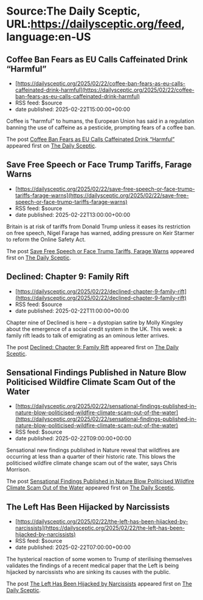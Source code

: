 # Source:The Daily Sceptic, URL:https://dailysceptic.org/feed, language:en-US

## Coffee Ban Fears as EU Calls Caffeinated Drink “Harmful”
 - [https://dailysceptic.org/2025/02/22/coffee-ban-fears-as-eu-calls-caffeinated-drink-harmful](https://dailysceptic.org/2025/02/22/coffee-ban-fears-as-eu-calls-caffeinated-drink-harmful)
 - RSS feed: $source
 - date published: 2025-02-22T15:00:00+00:00

<p>Coffee is "harmful" to humans, the European Union has said in a regulation banning the use of caffeine as a pesticide, prompting fears of a coffee ban.</p>
<p>The post <a href="https://dailysceptic.org/2025/02/22/coffee-ban-fears-as-eu-calls-caffeinated-drink-harmful/">Coffee Ban Fears as EU Calls Caffeinated Drink &#8220;Harmful&#8221;</a> appeared first on <a href="https://dailysceptic.org">The Daily Sceptic</a>.</p>

## Save Free Speech or Face Trump Tariffs, Farage Warns
 - [https://dailysceptic.org/2025/02/22/save-free-speech-or-face-trump-tariffs-farage-warns](https://dailysceptic.org/2025/02/22/save-free-speech-or-face-trump-tariffs-farage-warns)
 - RSS feed: $source
 - date published: 2025-02-22T13:00:00+00:00

<p>Britain is at risk of tariffs from Donald Trump unless it eases its restriction on free speech, Nigel Farage has warned, adding pressure on Keir Starmer to reform the Online Safety Act.</p>
<p>The post <a href="https://dailysceptic.org/2025/02/22/save-free-speech-or-face-trump-tariffs-farage-warns/">Save Free Speech or Face Trump Tariffs, Farage Warns</a> appeared first on <a href="https://dailysceptic.org">The Daily Sceptic</a>.</p>

## Declined: Chapter 9: Family Rift
 - [https://dailysceptic.org/2025/02/22/declined-chapter-9-family-rift](https://dailysceptic.org/2025/02/22/declined-chapter-9-family-rift)
 - RSS feed: $source
 - date published: 2025-02-22T11:00:00+00:00

<p>Chapter nine of Declined is here – a dystopian satire by Molly Kingsley about the emergence of a social credit system in the UK. This week: a family rift leads to talk of emigrating as an ominous letter arrives.</p>
<p>The post <a href="https://dailysceptic.org/2025/02/22/declined-chapter-9-family-rift/">Declined: Chapter 9: Family Rift</a> appeared first on <a href="https://dailysceptic.org">The Daily Sceptic</a>.</p>

## Sensational Findings Published in Nature Blow Politicised Wildfire Climate Scam Out of the Water
 - [https://dailysceptic.org/2025/02/22/sensational-findings-published-in-nature-blow-politicised-wildfire-climate-scam-out-of-the-water](https://dailysceptic.org/2025/02/22/sensational-findings-published-in-nature-blow-politicised-wildfire-climate-scam-out-of-the-water)
 - RSS feed: $source
 - date published: 2025-02-22T09:00:00+00:00

<p>Sensational new findings published in Nature reveal that wildfires are occurring at less than a quarter of their historic rate. This blows the politicised wildfire climate change scam out of the water, says Chris Morrison.</p>
<p>The post <a href="https://dailysceptic.org/2025/02/22/sensational-findings-published-in-nature-blow-politicised-wildfire-climate-scam-out-of-the-water/">Sensational Findings Published in Nature Blow Politicised Wildfire Climate Scam Out of the Water</a> appeared first on <a href="https://dailysceptic.org">The Daily Sceptic</a>.</p>

## The Left Has Been Hijacked by Narcissists
 - [https://dailysceptic.org/2025/02/22/the-left-has-been-hijacked-by-narcissists](https://dailysceptic.org/2025/02/22/the-left-has-been-hijacked-by-narcissists)
 - RSS feed: $source
 - date published: 2025-02-22T07:00:00+00:00

<p>The hysterical reaction of some women to Trump of sterilising themselves validates the findings of a recent medical paper that the Left is being hijacked by narcissists who are sinking its causes with the public.</p>
<p>The post <a href="https://dailysceptic.org/2025/02/22/the-left-has-been-hijacked-by-narcissists/">The Left Has Been Hijacked by Narcissists</a> appeared first on <a href="https://dailysceptic.org">The Daily Sceptic</a>.</p>

